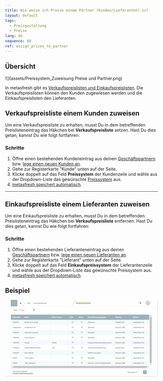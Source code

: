 ```yaml
---
title: Wie weise ich Preise einem Partner (Kunden/Lieferanten) zu?
layout: default
tags:
  - Preisgestaltung
  - Preise
lang: de
sequence: 60
ref: assign_prices_to_partner
---
```


## Übersicht
![](assets/Preissystem_Zuweisung Preise und Partner.png)

In metasfresh gibt es [Verkaufspreislisten und Einkaufspreislisten](Preisliste_anlegen). Die Verkaufspreislisten können den Kunden zugewiesen werden und die Einkaufspreislisten den Lieferanten.

## Verkaufspreisliste einem Kunden zuweisen

Um eine Verkaufspreisliste zu erhalten, musst Du in dem betreffenden Preislisteneintrag das Häkchen bei **Verkaufspreisliste** setzen. Hast Du dies getan, kannst Du wie folgt fortfahren:

### Schritte
1. Öffne einen bestehenden Kundeneintrag aus deinen [Geschäftspartnern](Menu) bzw. [lege einen neuen Kunden an](Neuer_Geschaeftspartner_Kunde).
1. Gehe zur Registerkarte "Kunde" unten auf der Seite.
1. Klicke doppelt auf das Feld **Preissystem** der Kundenzeile und wähle aus der Dropdown-Liste das gewünschte [Preissystem](Preissystem_anlegen) aus.
1. [metasfresh speichert automatisch](Speicheranzeige).

---

## Einkaufspreisliste einem Lieferanten zuweisen

Um eine Einkaufspreisliste zu erhalten, musst Du in dem betreffenden Preislisteneintrag das Häkchen bei **Verkaufspreisliste** entfernen. Hast Du dies getan, kannst Du wie folgt fortfahren:

### Schritte
1. Öffne einen bestehenden Lieferanteneintrag aus deinen [Geschäftspartnern](Menu) bzw. [lege einen neuen Lieferanten an](Neuer_Geschaeftspartner_Lieferant).
1. Gehe zur Registerkarte "Lieferant" unten auf der Seite.
1. Klicke doppelt auf das Feld **Einkaufspreissystem** der Lieferantenzeile und wähle aus der Dropdown-Liste das gewünschte Preissystem aus.
1. [metasfresh speichert automatisch](Speicheranzeige).

## Beispiel
![](assets/Zuweisung_Preise_Partner.gif)
